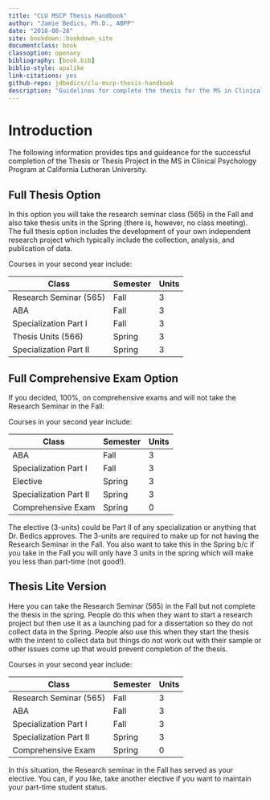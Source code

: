 ```yaml
--- 
title: "CLU MSCP Thesis Handbook"
author: "Jamie Bedics, Ph.D., ABPP"
date: "2018-08-28"
site: bookdown::bookdown_site
documentclass: book
classoption: openany
bibliography: [book.bib]
biblio-style: apalike
link-citations: yes
github-repo: jdbedics/clu-mscp-thesis-handbook
description: "Guidelines for complete the thesis for the MS in Clinical Psychology Program at CLU."
---
```


# Introduction

The following information provides tips and guideance for the successful completion of the Thesis or Thesis Project in the MS in Clinical Psychology Program at California Lutheran University.

## Full Thesis Option

In this option you will take the research seminar class (565) in the Fall and also take thesis units in the Spring (there is, however, no class meeting). The full thesis option includes the development of your own independent research project which typically include the collection, analysis, and publication of data. 

Courses in your second year include:

| Class          | Semester | Units | 
|----------------|---------------|-----------|
| Research Seminar (565) | Fall | 3 |
| ABA | Fall  | 3 |
| Specialization Part I | Fall | 3 |
| Thesis Units (566) | Spring | 3 |
| Specialization Part II | Spring | 3 |


## Full Comprehensive Exam Option

If you decided, 100%, on comprehensive exams and will not take the Research Seminar in the Fall:

Courses in your second year include:

| Class          | Semester | Units | 
|----------------|---------------|-----------|
| ABA | Fall  | 3  |
| Specialization Part I | Fall | 3 |
| Elective | Spring | 3 |
| Specialization Part II | Spring | 3 |
| Comprehensive Exam | Spring | 0 |

The elective (3-units) could be Part II of any specialization or anything that Dr. Bedics approves.  The 3-units are required to make up for not having the Research Seminar in the Fall. You also want to take this in the Spring b/c if you take in the Fall you will only have 3 units in the spring which will make you less than part-time (not good!).



## Thesis Lite Version

Here you can take the Research Seminar (565) in the Fall but not complete the thesis in the spring. People do this when they want to start a research project but then use it as a launching pad for a dissertation so they do not collect data in the Spring.  People also use this when they start the thesis with the intent to collect data but things do not work out with their sample or other issues come up that would prevent completion of the thesis.

Courses in your second year include:

| Class          | Semester | Units | 
|----------------|---------------|-----------|
| Research Seminar (565) | Fall | 3 |
| ABA | Fall  | 3  |
| Specialization Part I | Fall | 3 |
| Specialization Part II | Spring | 3 |
| Comprehensive Exam | Spring | 0 |

In this situation, the Research seminar in the Fall has served as your elective.  You can, if you like, take another elective if you want to maintain your part-time student status.
